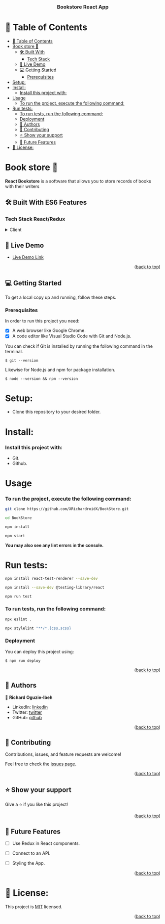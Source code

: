 <a name="readme-top"></a>

<div align="center">
  <h3><b>Bookstore React App</b></h1>
</div>

# 📗 Table of Contents

- [📗 Table of Contents](#-table-of-contents)
- [Book store 📖 ](#book-store--)
  - [🛠 Built With ](#-built-with-)
    - [Tech Stack ](#tech-stack-)
  - [🚀 Live Demo ](#-live-demo-)
  - [💻 Getting Started ](#-getting-started-)
    - [Prerequisites](#prerequisites)
- [Setup:](#setup)
- [Install:](#install)
    - [Install this project with:](#install-this-project-with)
- [Usage](#usage)
    - [To run the project, execute the following command:](#to-run-the-project-execute-the-following-command)
- [Run tests:](#run-tests)
    - [To run tests, run the following command:](#to-run-tests-run-the-following-command)
    - [Deployment](#deployment)
  - [👥 Authors ](#-authors-)
  - [🤝 Contributing ](#-contributing-)
  - [⭐️ Show your support ](#️-show-your-support-)
  - [🔭 Future Features ](#-future-features-)
- [📝 License:](#-license)

<!-- PROJECT DESCRIPTION -->

# Book store 📖 <a name="about-project"></a>


<b>React Bookstore</b> is a software that allows you to store records of books with their writers

## 🛠 Built With <a name="built-with">ES6 Features</a>

### Tech Stack <a name="tech-stack">React/Redux</a>


<details>
  <summary>Client</summary>
  <ul>
    <li><a href="https://reactjs.org/">React.js</a></li>
  </ul>
</details>


## 🚀 Live Demo <a name="live-demo"></a>


- [Live Demo Link](#)

<p align="right">(<a href="#readme-top">back to top</a>)</p>

<!-- GETTING STARTED -->

## 💻 Getting Started <a name="getting-started"></a>


To get a local copy up and running, follow these steps.

### Prerequisites

In order to run this project you need:
- [x] A web browser like Google Chrome.
- [x] A code editor like Visual Studio Code with Git and Node.js.

You can check if Git is installed by running the following command in the terminal.
```
$ git --version
```

Likewise for Node.js and npm for package installation.
```
$ node --version && npm --version
```

# Setup:
- Clone this repository to your desired folder.

# Install:
### Install this project with:
- Git.
- Github.
# Usage

### To run the project, execute the following command:

  ```sh 
  git clone https://github.com/XRichardroidX/BookStore.git
  ```
  ```sh 
  cd BookStore
  ```
  ```sh 
  npm install
  ```
  ```sh 
  npm start
  ```

**You may also see any lint errors in the console.**



# Run tests:

  ```sh 
  npm install react-test-renderer --save-dev
  ```
  ```sh 
  npm install --save-dev @testing-library/react
  ```
  ```sh 
  npm run test
  ```
### To run tests, run the following command:
  ```sh 
  npx eslint .
  ```
   ```sh 
  npx stylelint "**/*.{css,scss}
  ```



### Deployment

You can deploy this project using:

```
$ npm run deploy
```


<p align="right">(<a href="#readme-top">back to top</a>)</p>

<!-- AUTHORS -->

## 👥 Authors <a name="authors"></a>


👤 **Richard Oguzie-Ibeh**

- LinkedIn: [linkedin](https://www.linkedin.com/in/richard-oguzie-ibeh-b4a975231)
- Twitter: [twitter](https://twitter.com/RichardroiDX)
- GitHub: [github](https://github.com/XRichardroidX)

<p align="right">(<a href="#readme-top">back to top</a>)</p>

## 🤝 Contributing <a name="contributing"></a>

Contributions, issues, and feature requests are welcome!

Feel free to check the [issues page](https://github.com/XRichardroidX/BookStore/issues).

<p align="right">(<a href="#readme-top">back to top</a>)</p>



## ⭐️ Show your support <a name="support"></a>



Give a ⭐️ if you like this project!

<p align="right">(<a href="#readme-top">back to top</a>)</p>

## 🔭 Future Features <a name="future-features"></a>

- [ ]  Use Redux in React components.
- [ ]  Connect to an API.
- [ ]  Styling the App.


<p align="right">(<a href="#readme-top">back to top</a>)</p>

# 📝 License:
This project is [MIT](./LICENSE) licensed.
<p align="right">(<a href="#readme-top">back to top</a>)</p>
